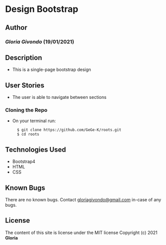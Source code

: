 # Design Bootstrap

## Author

### *Gloria Givondo* (19/01/2021)

## Description

* This is a single-page bootstrap design

## User Stories

* The user is able to navigate between sections

### Cloning the Repo

* On your terminal run:

        $ git clone https://github.com/GeGe-K/roots.git
        $ cd roots

## Technologies Used

* Bootstrap4
* HTML
* CSS

## Known Bugs

There are no known bugs. Contact gloriagivondo@gmail.com in-case of any bugs.

## License

The content of this site is license under the MIT license
Copyright (c) 2021 **Gloria**

